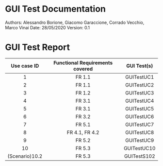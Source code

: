 # GUI Test Documentation
Authors: Alessandro Borione, Giacomo Garaccione, Corrado Vecchio, Marco Vinai
Date: 28/05/2020
Version: 0.1

# GUI Test Report
|  Use case ID   | Functional Requirements covered | GUI Test(s) |
| :------------: | :-----------------------------: | :---------: |
|       1        |             FR 1.1              | GUITestUC1  |
|       2        |             FR 1.1              | GUITestUC2  |
|       3        |             FR 1.2              | GUITestUC3  |
|       4        |             FR 3.1              | GUITestUC4  |
|       5        |             FR 3.1              | GUITestUC5  |
|       6        |             FR 3.2              | GUITestUC6  |
|       7        |             FR 5.1              | GUITestUC7  |
|       8        |         FR 4.1, FR 4.2          | GUITestUC8  |
|       9        |             FR 5.2              | GUITestUC9  |
|       10       |             FR 5.3              | GUITestUC10 |
| (Scenario)10.2 |             FR 5.3              | GUITestS102 |

